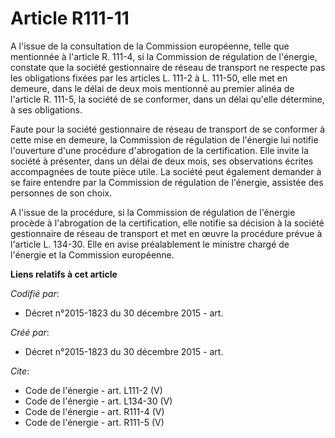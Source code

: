 # Article R111-11

A l'issue de la consultation de la Commission européenne, telle que mentionnée à l'article R. 111-4, si la Commission de
régulation de l'énergie, constate que la société gestionnaire de réseau de transport ne respecte pas les obligations fixées
par les articles L. 111-2 à L. 111-50, elle met en demeure, dans le délai de deux mois mentionné au premier alinéa de
l'article R. 111-5, la société de se conformer, dans un délai qu'elle détermine, à ses obligations. 

Faute pour la société gestionnaire de réseau de transport de se conformer à cette mise en demeure, la Commission de
régulation de l'énergie lui notifie l'ouverture d'une procédure d'abrogation de la certification. Elle invite la société à
présenter, dans un délai de deux mois, ses observations écrites accompagnées de toute pièce utile. La société peut également
demander à se faire entendre par la Commission de régulation de l'énergie, assistée des personnes de son choix. 

A l'issue de la procédure, si la Commission de régulation de l'énergie procède à l'abrogation de la certification, elle
notifie sa décision à la société gestionnaire de réseau de transport et met en œuvre la procédure prévue à l'article L.
134-30. Elle en avise préalablement le ministre chargé de l'énergie et la Commission européenne.

**Liens relatifs à cet article**

_Codifié par_:

  - Décret n°2015-1823 du 30 décembre 2015 - art.

_Créé par_:

  - Décret n°2015-1823 du 30 décembre 2015 - art.

_Cite_:

  - Code de l'énergie - art. L111-2 (V)
  - Code de l'énergie - art. L134-30 (V)
  - Code de l'énergie - art. R111-4 (V)
  - Code de l'énergie - art. R111-5 (V)

